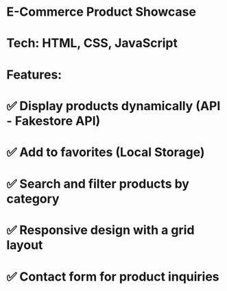 # E-Commerce Product Showcase
# Tech: HTML, CSS, JavaScript
# Features:
# ✅ Display products dynamically (API - Fakestore API)
# ✅ Add to favorites (Local Storage)
# ✅ Search and filter products by category
# ✅ Responsive design with a grid layout
# ✅ Contact form for product inquiries